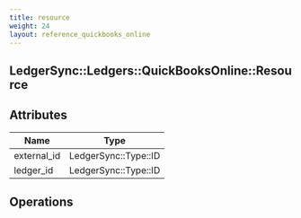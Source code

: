 ```yaml
---
title: resource
weight: 24
layout: reference_quickbooks_online
---
```


## LedgerSync::Ledgers::QuickBooksOnline::Resource

## Attributes

| Name | Type |
| ---- | ---- |
| external_id | LedgerSync::Type::ID |
| ledger_id | LedgerSync::Type::ID |


## Operations

